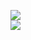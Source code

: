 [![](https://img.shields.io/badge/Made%20With-Github%20Spray-lightgrey.svg?style=for-the-badge&logo=github)](https://github.com/Annihil/github-spray#2268)  
[![](https://i.imgur.com/2DrTn0Z.gif)](https://github.com/Annihil/github-spray)